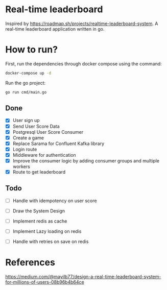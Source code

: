 # Real-time leaderboard
Inspired by https://roadmap.sh/projects/realtime-leaderboard-system.
A real-time leaderboard application written in go.

# How to run?
First, run the dependencies through docker compose using the command:
```bash
docker-compose up -d
```

Run the go project:
```bash
go run cmd/main.go
```

## Done
- [x] User sign up
- [x] Send User Score Data
- [x] Postgresql User Score Consumer
- [x] Create a game
- [x] Replace Sarama for Confluent Kafka library
- [x] Login route
- [x] Middleware for authentication
- [x] Improve the consumer logic by adding consumer groups and multiple workers
- [x] Route to get leaderboard

## Todo
- [ ] Handle with idempotency on user score
- [ ] Draw the System Design
- [ ] Implement redis as cache
- [ ] Implement Lazy loading on redis
- [ ] Handle with retries on save on redis


# References
https://medium.com/@mayilb77/design-a-real-time-leaderboard-system-for-millions-of-users-08b96b4b64ce

